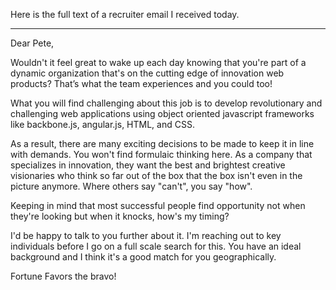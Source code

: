 Here is the full text of a recruiter email I received today.
<hr/>
Dear Pete,

Wouldn't it feel great to wake up each day knowing that you're part of a dynamic organization that's on the cutting edge of innovation web products? That’s what the team experiences and you could too!

What you will find challenging about this job is to develop revolutionary and challenging web applications using object oriented javascript frameworks like backbone.js, angular.js,  HTML, and CSS.

As a result, there are many exciting decisions to be made to keep it in line with demands. You won't find formulaic thinking here. As a company that specializes in innovation, they want the best and brightest creative visionaries who think so far out of the box that the box isn't even in the picture anymore. Where others say "can't", you say "how".

Keeping in mind that most successful people find opportunity not when they're looking but when it knocks,  how's my timing?

I'd be happy to talk to you further about it. I'm reaching out to key individuals before I go on a full scale search for this. You have an ideal background and I think it's a good match for you geographically.

Fortune Favors the bravo!



